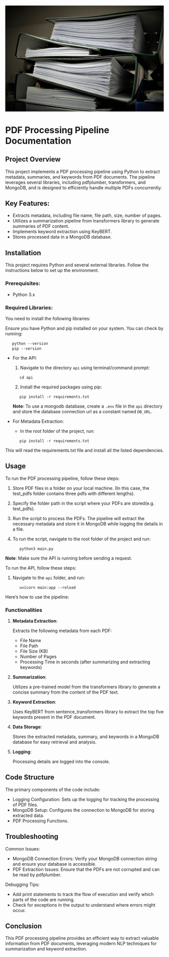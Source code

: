 ![PDF Image](image.jpg)

# PDF Processing Pipeline Documentation

## Project Overview

This project implements a PDF processing pipeline using Python to extract metadata, summaries, and keywords from PDF documents. The pipeline leverages several libraries, including pdfplumber, transformers, and MongoDB, and is designed to efficiently handle multiple PDFs concurrently.

## Key Features:

- Extracts metadata, including file name, file path, size, number of pages.
- Utilizes a summarization pipeline from transformers library to generate summaries of PDF content.
- Implements keyword extraction using KeyBERT.
- Stores processed data in a MongoDB database.

## Installation

This project requires Python and several external libraries. Follow the instructions below to set up the environment.
### Prerequisites:

- Python 3.x

### Required Libraries:

You need to install the following libraries:

   Ensure you have Python and pip installed on your system. You can check by running:

   ```shell copy
      python --version
      pip --version
   ```
   - For the API:
     1. Navigate to the directory `api` using terminal/command prompt:

      ```shell copy
         cd api
      ```

     2. Install the required packages using pip:

      ```shell copy
         pip install -r requirements.txt
      ```
   
      **Note**: To use a mongodb database, create a `.env` file in the `api` directory and store the database connection url as a constant named `DB_URL`.


- For Metadata Extraction:
   - In the root folder of the project, run:
   ```shell
      pip install -r requirements.txt
   ```
This will read the requirements.txt file and install all the listed dependencies.

## Usage

To run the PDF processing pipeline, follow these steps:

1. Store PDF files in a folder on your local machine. (In this case, the test_pdfs folder contains three pdfs with different lengths).
2. Specify the folder path in the script where your PDFs are stored(e.g. test_pdfs).
3. Run the script to process the PDFs. The pipeline will extract the necessary metadata and store it in MongoDB while logging the details in a file.
4. To run the script, navigate to the root folder of the project and run:
   
   ```shell
      python3 main.py
   ```
**Note**: Make sure the API is running before sending a request.
   
To run the API, follow these steps:

   1. Navigate to the `api` folder, and run:
   
      ```shell copy
         uvicorn main:app --reload
      ```

Here’s how to use the pipeline:

### Functionalities

1. **Metadata Extraction**:

   Extracts the following metadata from each PDF:
   - File Name
   - File Path
   - File Size (KB)
   - Number of Pages
   - Processing Time in seconds (after summarizing and extracting keywords)

2. **Summarization**:

   Utilizes a pre-trained model from the transformers library to generate a concise summary from the content
   of the PDF text.

3. **Keyword Extraction**:

   Uses KeyBERT from sentence_transformers library to extract the top five keywords present in the PDF document.

4. **Data Storage**:

   Stores the extracted metadata, summary, and keywords in a MongoDB database for easy retrieval and analysis.

5. **Logging**:

   Processing details are logged into the console.

## Code Structure

The primary components of the code include:

- Logging Configuration: Sets up the logging for tracking the processing of PDF files.
- MongoDB Setup: Configures the connection to MongoDB for storing extracted data.
- PDF Processing Functions.

## Troubleshooting
Common Issues:

- MongoDB Connection Errors: Verify your MongoDB connection string and ensure your database is accessible.
- PDF Extraction Issues: Ensure that the PDFs are not corrupted and can be read by pdfplumber.

Debugging Tips:

- Add print statements to track the flow of execution and verify which parts of the code are running.
- Check for exceptions in the output to understand where errors might occur.

## Conclusion

This PDF processing pipeline provides an efficient way to extract valuable information from PDF documents, leveraging modern NLP techniques for summarization and keyword extraction.